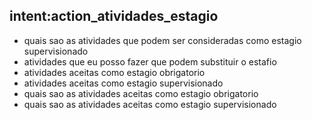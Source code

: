## intent:action_atividades_estagio
- quais sao as atividades que podem ser consideradas como estagio supervisionado
- atividades que eu posso fazer que podem substituir o estafio
- atividades aceitas como estagio obrigatorio
- atividades aceitas como estagio supervisionado
- quais sao as atividades aceitas como estagio obrigatorio
- quais sao as atividades aceitas como estagio supervisionado